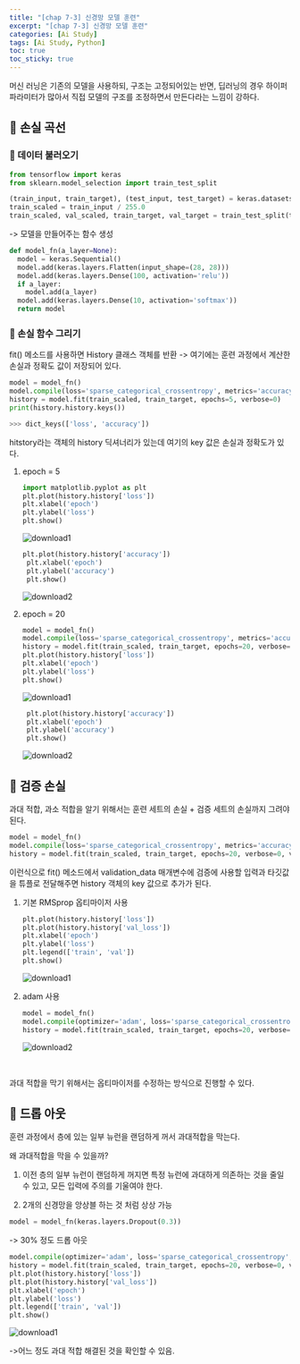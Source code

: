 ```yaml
---
title: "[chap 7-3] 신경망 모델 훈련"
excerpt: "[chap 7-3] 신경망 모델 훈련"
categories: [Ai Study]
tags: [Ai Study, Python]
toc: true
toc_sticky: true
---
```


머신 러닝은 기존의 모델을 사용하되, 구조는 고정되어있는 반면, 딥러닝의 경우 하이퍼파라미터가 많아서 직접 모델의 구조를 조정하면서 만든다라는 느낌이 강하다.

## 🔮 손실 곡선

### 📍 데이터 불러오기

```python
from tensorflow import keras
from sklearn.model_selection import train_test_split

(train_input, train_target), (test_input, test_target) = keras.datasets.fashion_mnist.load_data()
train_scaled = train_input / 255.0
train_scaled, val_scaled, train_target, val_target = train_test_split(train_scaled, train_target, test_size=0.2, random_state=42)
```

-> 모델을 만들어주는 함수 생성

```python
def model_fn(a_layer=None):
  model = keras.Sequential()
  model.add(keras.layers.Flatten(input_shape=(28, 28)))
  model.add(keras.layers.Dense(100, activation='relu'))
  if a_layer:
    model.add(a_layer)
  model.add(keras.layers.Dense(10, activation='softmax'))
  return model
```

### 📍 손실 함수 그리기

fit() 메소드를 사용하면 History 클래스 객체를 반환 -> 여기에는 훈련 과정에서 계산한 손실과 정확도 값이 저장되어 있다.

```python
model = model_fn()
model.compile(loss='sparse_categorical_crossentropy', metrics='accuracy')
history = model.fit(train_scaled, train_target, epochs=5, verbose=0)
print(history.history.keys())

>>> dict_keys(['loss', 'accuracy'])
```

hitstory라는 객체의 history 딕셔너리가 있는데 여기의 key 값은 손실과 정확도가 있다.

1. epoch = 5

   ```python
   import matplotlib.pyplot as plt
   plt.plot(history.history['loss'])
   plt.xlabel('epoch')
   plt.ylabel('loss')
   plt.show()
   ```

   ![download1](https://user-images.githubusercontent.com/96654391/169883470-ccbdb8dc-ebb5-4e27-83db-fbd8c70fb05a.png)

   ```python
   plt.plot(history.history['accuracy'])
    plt.xlabel('epoch')
    plt.ylabel('accuracy')
    plt.show()
   ```

   ![download2](https://user-images.githubusercontent.com/96654391/169883478-6a4e3c61-3ee5-4120-b48a-61737b4d0aed.png)

2. epoch = 20

   ```python
   model = model_fn()
   model.compile(loss='sparse_categorical_crossentropy', metrics='accuracy')
   history = model.fit(train_scaled, train_target, epochs=20, verbose=0)
   plt.plot(history.history['loss'])
   plt.xlabel('epoch')
   plt.ylabel('loss')
   plt.show()
   ```

   ![download1](https://user-images.githubusercontent.com/96654391/169883717-28272b28-a117-4c83-acc8-350120e69d38.png)

   ```python
    plt.plot(history.history['accuracy'])
    plt.xlabel('epoch')
    plt.ylabel('accuracy')
    plt.show()
   ```

   ![download2](https://user-images.githubusercontent.com/96654391/169883723-ed3f12b2-5a21-4d27-b7ed-2ee6f9a281bf.png)

## 🔮 검증 손실

과대 적합, 과소 적합을 알기 위해서는 훈련 세트의 손실 + 검증 세트의 손실까지 그려야 된다.

```python
model = model_fn()
model.compile(loss='sparse_categorical_crossentropy', metrics='accuracy')
history = model.fit(train_scaled, train_target, epochs=20, verbose=0, validation_data=(val_scaled, val_target))
```

이런식으로 fit() 메소드에서 validation_data 매개변수에 검증에 사용할 입력과 타깃값을 튜플로 전달해주면 history 객체의 key 값으로 추가가 된다.

1. 기본 RMSprop 옵티마이저 사용

   ```python
   plt.plot(history.history['loss'])
   plt.plot(history.history['val_loss'])
   plt.xlabel('epoch')
   plt.ylabel('loss')
   plt.legend(['train', 'val'])
   plt.show()
   ```

   ![download1](https://user-images.githubusercontent.com/96654391/169884143-084cc5b8-944b-4ba8-add5-643ffdb6e0db.png)

2. adam 사용

   ```python
   model = model_fn()
   model.compile(optimizer='adam', loss='sparse_categorical_crossentropy', metrics='accuracy')
   history = model.fit(train_scaled, train_target, epochs=20, verbose=0, validation_data=(val_scaled, val_target))
   ```

   ![download2](https://user-images.githubusercontent.com/96654391/169884264-a476a133-2f7a-4c4c-9445-9a94c9f81372.png)

<br>

과대 적합을 막기 위해서는 옵티마이저를 수정하는 방식으로 진행할 수 있다.

## 🔮 드롭 아웃

훈련 과정에서 층에 있는 일부 뉴런을 랜덤하게 꺼서 과대적합을 막는다. <br>

왜 과대적합을 막을 수 있을까? <br>

1. 이전 층의 일부 뉴런이 랜덤하게 꺼지면 특정 뉴런에 과대하게 의존하는 것을 줄일 수 있고, 모든 입력에 주의를 기울여야 한다.

2. 2개의 신경망을 앙상블 하는 것 처럼 상상 가능

```python
model = model_fn(keras.layers.Dropout(0.3))
```

-> 30% 정도 드롭 아웃

```python
model.compile(optimizer='adam', loss='sparse_categorical_crossentropy', metrics='accuracy')
history = model.fit(train_scaled, train_target, epochs=20, verbose=0, validation_data=(val_scaled, val_target))
plt.plot(history.history['loss'])
plt.plot(history.history['val_loss'])
plt.xlabel('epoch')
plt.ylabel('loss')
plt.legend(['train', 'val'])
plt.show()
```

![download1](https://user-images.githubusercontent.com/96654391/169884791-164ccd1c-9df6-40fe-8720-90d00ffc5a04.png) <br>

->어느 정도 과대 적합 해결된 것을 확인할 수 있음.
